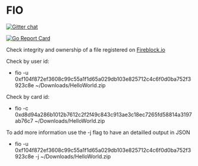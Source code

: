 FIO
===

[![Gitter chat](https://badges.gitter.im/Join%20Chat.svg)](https://gitter.im/fireblock/Lobby)

[![Go Report Card](https://goreportcard.com/badge/github.com/fireblock/go-fireblock)](https://goreportcard.com/report/github.com/fireblock/go-fireblock)

Check integrity and ownership of a file registered on [Fireblock.io](https://fireblock.io)

Check by user id:

- fio -u 0xf104f872ef3608c99c55a1f1d65a029db103e825712c4c6f0d0ba752f3923c8e ~/Downloads/HelloWorld.zip

Check by card id:

- fio -c 0xd8d94a286b1012b7612c2f2f49c843c913ae3c18ec7265fd58814a3197ab76c7 ~/Downloads/HelloWorld.zip

To add more information use the -j flag to have an detailled output in JSON

- fio -u 0xf104f872ef3608c99c55a1f1d65a029db103e825712c4c6f0d0ba752f3923c8e -j ~/Downloads/HelloWorld.zip
